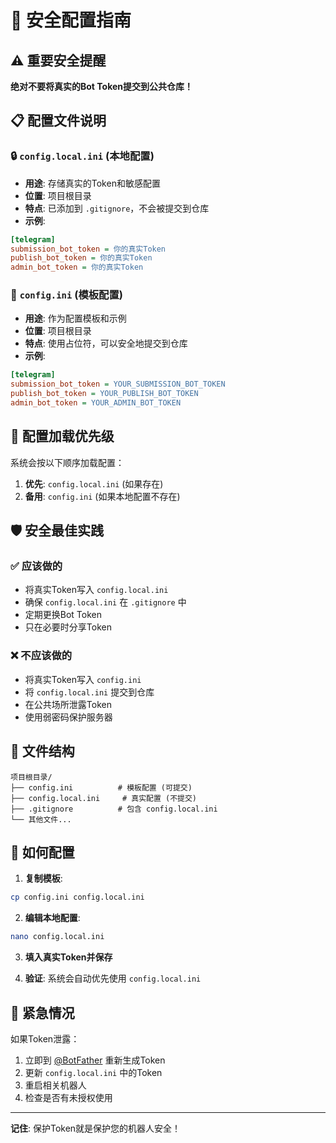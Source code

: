 # 🔐 安全配置指南

## ⚠️ 重要安全提醒

**绝对不要将真实的Bot Token提交到公共仓库！**

## 📋 配置文件说明

### 🔒 `config.local.ini` (本地配置)
- **用途**: 存储真实的Token和敏感配置
- **位置**: 项目根目录
- **特点**: 已添加到 `.gitignore`，不会被提交到仓库
- **示例**:
```ini
[telegram]
submission_bot_token = 你的真实Token
publish_bot_token = 你的真实Token
admin_bot_token = 你的真实Token
```

### 📝 `config.ini` (模板配置)
- **用途**: 作为配置模板和示例
- **位置**: 项目根目录  
- **特点**: 使用占位符，可以安全地提交到仓库
- **示例**:
```ini
[telegram]
submission_bot_token = YOUR_SUBMISSION_BOT_TOKEN
publish_bot_token = YOUR_PUBLISH_BOT_TOKEN
admin_bot_token = YOUR_ADMIN_BOT_TOKEN
```

## 🔄 配置加载优先级

系统会按以下顺序加载配置：
1. **优先**: `config.local.ini` (如果存在)
2. **备用**: `config.ini` (如果本地配置不存在)

## 🛡️ 安全最佳实践

### ✅ 应该做的
- 将真实Token写入 `config.local.ini`
- 确保 `config.local.ini` 在 `.gitignore` 中
- 定期更换Bot Token
- 只在必要时分享Token

### ❌ 不应该做的
- 将真实Token写入 `config.ini`
- 将 `config.local.ini` 提交到仓库
- 在公共场所泄露Token
- 使用弱密码保护服务器

## 📂 文件结构
```
项目根目录/
├── config.ini          # 模板配置 (可提交)
├── config.local.ini     # 真实配置 (不提交)
├── .gitignore          # 包含 config.local.ini
└── 其他文件...
```

## 🔧 如何配置

1. **复制模板**:
```bash
cp config.ini config.local.ini
```

2. **编辑本地配置**:
```bash
nano config.local.ini
```

3. **填入真实Token并保存**

4. **验证**: 系统会自动优先使用 `config.local.ini`

## 🚨 紧急情况

如果Token泄露：
1. 立即到 [@BotFather](https://t.me/botfather) 重新生成Token
2. 更新 `config.local.ini` 中的Token
3. 重启相关机器人
4. 检查是否有未授权使用

---
**记住**: 保护Token就是保护您的机器人安全！